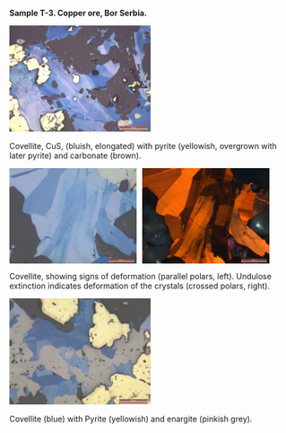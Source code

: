**Sample T-3. Copper ore, Bor Serbia.**

<img src="https://github.com/DinaKlim/Jack_Voncken/blob/main/Ore_microscopy_samples/T3/T3_cv_py_cc.jpg" alt="T3 cv py cc" style="width:50%;">

Covellite, CuS, (bluish, elongated) with pyrite (yellowish, overgrown with later pyrite) and carbonate (brown). 

<div style="display: flex; align-items: flex-start;">
    <img src="https://github.com/DinaKlim/Jack_Voncken/blob/main/Ore_microscopy_samples/T3/T3_cv_parallel.jpg" style="width: 45%; height: auto; margin-right: 2%;">
    <img src="https://github.com/DinaKlim/Jack_Voncken/blob/main/Ore_microscopy_samples/T3/T3_cv_crossed.jpg" style="width: 45%; height: auto;">
</div>

Covellite, showing signs of deformation (parallel polars, left). Undulose extinction indicates deformation of the crystals (crossed polars, right).

<img src="https://github.com/DinaKlim/Jack_Voncken/blob/main/Ore_microscopy_samples/T3/T3_cv_py_ena.jpg" alt="T3 cv py ena" style="width:50%;">

Covellite (blue) with Pyrite (yellowish) and enargite (pinkish grey).

